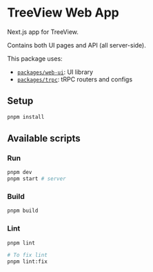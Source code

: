 # TreeView Web App

Next.js app for TreeView.

Contains both UI pages and API (all server-side).

This package uses:

- [`packages/web-ui`](../../packages/web-ui): UI library
- [`packages/trpc`](../../packages/trpc): tRPC routers and configs

## Setup

```bash
pnpm install
```

## Available scripts

### Run

```bash
pnpm dev
pnpm start # server
```

### Build

```bash
pnpm build
```

### Lint

```bash
pnpm lint

# To fix lint
pnpm lint:fix
```
